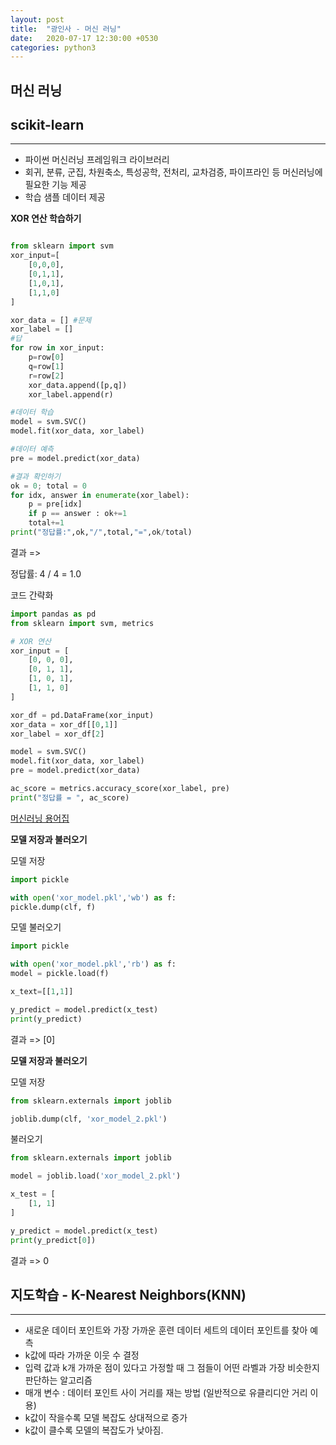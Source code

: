 ```yaml
---
layout: post
title:  "광인사 - 머신 러닝"
date:   2020-07-17 12:30:00 +0530
categories: python3
---
```

<h2>머신 러닝</h2>
<h2>scikit-learn</h2>

----
* 파이썬 머신러닝 프레임워크 라이브러리
* 회귀, 분류, 군집, 차원축소, 특성공학, 전처리, 교차검증, 파이프라인 등 머신러닝에 필요한 기능 제공
* 학습 샘플 데이터 제공

**XOR 연산 학습하기**

```python

from sklearn import svm
xor_input=[
    [0,0,0],
    [0,1,1],
    [1,0,1],
    [1,1,0]
]

xor_data = [] #문제
xor_label = []
#답
for row in xor_input:
    p=row[0]
    q=row[1]
    r=row[2]
    xor_data.append([p,q])
    xor_label.append(r)

#데이터 학습
model = svm.SVC()
model.fit(xor_data, xor_label)

#데이터 예측
pre = model.predict(xor_data)

#결과 확인하기
ok = 0; total = 0
for idx, answer in enumerate(xor_label):
    p = pre[idx]
    if p == answer : ok+=1
    total+=1
print("정답률:",ok,"/",total,"=",ok/total)
```
결과 =>

정답률: 4 / 4 = 1.0

코드 간략화

```python
import pandas as pd
from sklearn import svm, metrics

# XOR 연산
xor_input = [
    [0, 0, 0],
    [0, 1, 1],
    [1, 0, 1],
    [1, 1, 0]
]

xor_df = pd.DataFrame(xor_input)
xor_data = xor_df[[0,1]]
xor_label = xor_df[2]

model = svm.SVC()
model.fit(xor_data, xor_label)
pre = model.predict(xor_data)

ac_score = metrics.accuracy_score(xor_label, pre)
print("정답률 = ", ac_score)
```
<a href ="https://developers.google.com/machine-learning/glossary
">머신러닝 용어집</a>

**모델 저장과 불러오기**

모델 저장

```python
import pickle

with open('xor_model.pkl','wb') as f:
pickle.dump(clf, f)
```

모델 불러오기

```python
import pickle

with open('xor_model.pkl','rb') as f:
model = pickle.load(f)

x_text=[[1,1]]

y_predict = model.predict(x_test)
print(y_predict)
```
결과 => [0]

**모델 저장과 불러오기**

모델 저장

```python
from sklearn.externals import joblib

joblib.dump(clf, 'xor_model_2.pkl')
```

불러오기

```python
from sklearn.externals import joblib

model = joblib.load('xor_model_2.pkl')

x_test = [
    [1, 1]
]

y_predict = model.predict(x_test)
print(y_predict[0])
```
결과 => 0

<h2>지도학습 - K-Nearest Neighbors(KNN)</h2>

---

* 새로운 데이터 포인트와 가장 가까운 훈련 데이터 세트의 데이터 포인트를 찾아 예측
* k값에 따라 가까운 이웃 수 결정
* 입력 값과 k개 가까운 점이 있다고 가정할 때 그 점들이 어떤 라벨과 가장 비슷한지 판단하는 알고리즘
* 매개 변수 : 데이터 포인트 사이 거리를 재는 방법 (일반적으로 유클리디안 거리 이용)
* k값이 작을수록 모델 복잡도 상대적으로 증가
* k값이 클수록 모델의 복잡도가 낮아짐.